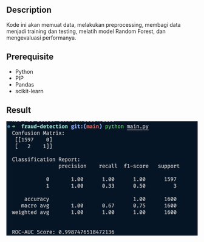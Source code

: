## Description

Kode ini akan memuat data, melakukan preprocessing, membagi data menjadi training dan testing, melatih model Random Forest, dan mengevaluasi performanya.

## Prerequisite

- Python
- PIP
- Pandas
- scikit-learn

## Result

![result](./Screenshot%202024-06-06%20at%2020.51.23.png)
